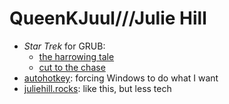 # QueenKJuul///Julie Hill

- *Star Trek* for GRUB: 
  - [the harrowing tale](enterprise.html)  
  - [cut to the chase](https://github.com/queenkjuul/grubtrek)
- [autohotkey](https://github.com/queenkjuul/ahk): forcing Windows to do what I want
- [juliehill.rocks](http://juliehill.rocks): like this, but less tech